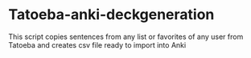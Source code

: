 # Tatoeba-anki-deckgeneration
This script copies sentences from any list or favorites of any user from Tatoeba and creates csv file ready to import into Anki
